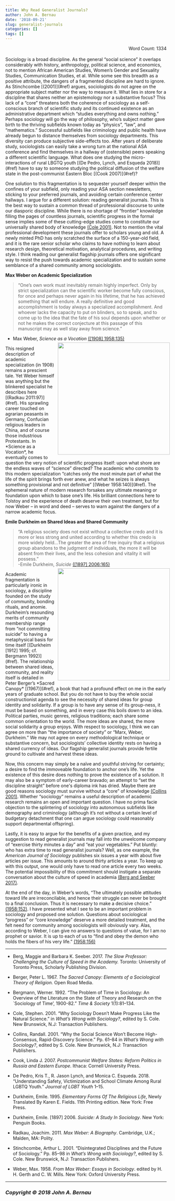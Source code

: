 ```yaml
---
title: Why Read Generalist Journals?
author: John A. Bernau
date: '2018-09-21'
slug: generalist-journals
categories: []
tags: []
---
```

<div style="text-align: right">Word Count: 1334</div>
<br>
Sociology is a broad discipline. As the general “social science” it overlaps considerably with history, anthropology, political science, and economics, not to mention African American Studies, Women’s Gender and Sexuality Studies, Communication Studies, et al. While some see this breadth as a positive attribute, the dangers of a fragmented discipline are hard to ignore. As Stinchcombe [(2001)](#ref) argues, sociologists do not agree on the appropriate subject matter nor the way to measure it. What lies in store for a discipline that shares neither an epistemology nor a substantive focus? This lack of a “core” threatens both the coherence of sociology as a self-conscious branch of scientific study and its continued existence as an administrative department which “studies everything and owns nothing.” Perhaps sociology will go the way of philosophy, who’s subject matter gave birth to the thriving subfields known today as “physics”, “law”, and “mathematics.” Successful subfields like criminology and public health have already begun to distance themselves from sociology departments. This diversity can produce subjective side-effects too. After years of deliberate study, sociologists can easily take a wrong turn at the national ASA conference and find themselves in a hallway of (ostensible) peers speaking a different scientific language. What does one studying the micro-interactions of rural LBGTQ youth [(De Pedro, Lynch, and Esqueda 2018)](#ref) have to say to someone studying the political diffusion of the welfare state in the post-communist Eastern Bloc [(Cook 2007)](#ref)? 

One solution to this fragmentation is to sequester yourself deeper within the confines of your subfield, only reading your ASA section newsletters, sticking to your preferred journals, and avoiding certain conference center hallways. I argue for a different solution: reading generalist journals. This is the best way to sustain a common thread of professional discourse to unite our diasporic discipline. While there is no shortage of “frontier” knowledge filling the pages of countless journals, scientific progress in the formal sense implies some of these cutting-edge studies come to constitute our universally shared body of knowledge [(Cole 2001)](#ref). Not to mention the vital professional development these journals offer to scholars young and old. A newly minted PhD has only scratched the surface of a 150-year-old field, and it is the rare senior scholar who claims to have nothing to learn about research design, theoretical motivation, analytical procedures, and writing style. I think reading our generalist flagship journals offers one significant way to resist the push towards academic specialization and to sustain some semblance of a shared community among sociologists. 



**Max Weber on Academic Specialization** 

>“One’s own work must inevitably remain highly imperfect. Only by strict specialization can the scientific worker become fully conscious, for once and perhaps never again in his lifetime, that he has achieved something that will endure. A really definitive and good accomplishment is today always a specialized accomplishment. And whoever lacks the capacity to put on blinders, so to speak, and to come up to the idea that the fate of his soul depends upon whether or not he makes the correct conjecture at this passage of this manuscript may as well stay away from science.”  
-	Max Weber, *Science as a Vocation* [([1908] 1958:135)](#ref)

<div style= "float:right;position: relative; top: -10px; left: 10px;"><img src = "/blog/mwec.jpg" height="350" /></div>This resigned description of academic specialization (in 1908) remains a prescient tale. Yet Weber himself was anything but the blinkered specialist he describes here [(Radkau 2011:97)](#ref). His sprawling career touched on agrarian peasants in Germany, Confucian religious leaders in China, and of course those industrious Protestants. In *Science as a Vocation*, he eventually comes to question the very notion of scientific progress itself: upon what shore are the endless waves of “science” directed? The academic who commits to this modern specialization “catches only the most minute part of what the life of the spirit brings forth ever anew, and what he seizes is always something provisional and not definitive” [(Weber 1958:140)](#ref). The ephemeral nature of modern research forsakes any ultimate meaning or foundation upon which to base one’s life. His brilliant connections here to Tolstoy and the experience of death deserve their own treatment, but for now Weber – in word and deed – serves to warn against the dangers of a narrow academic focus. 

**Emile Durkheim on Shared Ideas and Shared Community**

>“A religious society does not exist without a collective credo and it is more or less strong and united according to whether this credo is more widely held…The greater the area of free inquiry that a religious group abandons to the judgment of individuals, the more it will be absent from their lives, and the less cohesion and vitality it will possess.”  
-Emile Durkheim, *Suicide* [([1897] 2006:165)](#ref)

<div style= "float:right;position: relative; top: -10px; left: 10px;"><img src = "/blog/durkheim suicide.gif" height = "350"></div>Academic fragmentation is particularly ironic in sociology, a discipline founded on the study of community, bonding rituals, and anomie. Durkheim’s resounding merits of community membership range from “not committing suicide” to having a metaphysical basis for time itself [(Durkheim [1912] 1995; cf. Bergmann 1992)](#ref). The relationship between shared ideas, community, and reality itself is detailed in Peter Berger’s *Sacred Canopy* [(1967)](#ref), a book that had a profound effect on me in the early years of graduate school. But you do not have to buy the whole social constructionist agenda to see the necessity of shared ideas for group identity and solidarity. If a group is to have any sense of its group-ness, it must be based on something, and in every case this boils down to an idea. Political parties, music genres, religious traditions; each share some common orientation to the world. The more ideas are shared, the more social solidarity a group enjoys. With respect to sociology, I think we can agree on more than “the importance of society” or “Marx, Weber, Durkheim.” We may not agree on every methodological technique or substantive concern, but sociologists’ collective identity rests on having a shared currency of ideas. Our flagship generalist journals provide fertile ground to cultivate and harvest these ideas.

Now, this concern may simply be a naïve and youthful striving for certainty; a desire to find the immoveable foundation to anchor one’s life. Yet the existence of this desire does nothing to prove the existence of a solution. It may also be a symptom of early-career bravado; an attempt to “set the discipline straight” before one's diploma ink has dried. Maybe there are good reasons sociology must survive without a “core” of knowledge [(Collins 2001)](#ref). Whether “sociology” remains a useful description of academic research remains an open and important question. I have no prima facie objection to the splintering of sociology into autonomous subfields like demography and criminology (although it’s not without a certain level of budgetary detachment that one can argue sociology could reasonably support departmental offspring). 

Lastly, it is easy to argue for the benefits of a given practice, and my suggestion to read generalist journals may fall into the unwelcome company of “exercise thirty minutes a day” and “eat your vegetables.” Put bluntly: who has extra time to read generalist journals? Well, as one example, the *American Journal of Sociology* publishes six issues a year with about five articles per issue. This amounts to around thirty articles a year. To keep up with this output, one would only have to read one article every two weeks. The potential impossibility of this commitment should instigate a separate conversation about the culture of speed in academia [(Berg and Seeber 2017)](#ref).

At the end of the day, in Weber’s words, “The ultimately possible attitudes toward life are irreconcilable, and hence their struggle can never be brought to a final conclusion. Thus it is necessary to make a decisive choice.” [(1958:152)](#ref). I have presented what I see to be an important problem in sociology and proposed one solution. Questions about sociological “progress” or “core knowledge” deserve a more detailed treatment, and the felt need for community among sociologists will obviously vary. Alas, according to Weber, I can give no answers to questions of value, for I am no prophet or savior. It is up to each of us to “find and obey the demon who holds the fibers of his very life.” [(1958:156)](#ref)


---

<a name="ref"></a>

* Berg, Maggie and Barbara K. Seeber. 2017. *The Slow Professor: Challenging the Culture of Speed in the Academy.* Toronto: University of Toronto Press, Scholarly Publishing Division.

* Berger, Peter L. 1967. *The Sacred Canopy: Elements of a Sociological Theory of Religion.* Open Road Media.

* Bergmann, Werner. 1992. “The Problem of Time in Sociology: An Overview of the Literature on the State of Theory and Research on the `Sociology of Time’, 1900-82.” *Time & Society* 1(1):81–134.

* Cole, Stephen. 2001. “Why Sociology Doesn’t Make Progress Like the Natural Science.” in *What’s Wrong with Sociology?*, edited by S. Cole. New Brunswick, N.J: Transaction Publishers.

* Collins, Randall. 2001. “Why the Social Science Won’t Become High-Consensus, Rapid-Discovery Science.” Pp. 61–84 in *What’s Wrong with Sociology?*, edited by S. Cole. New Brunswick, N.J: Transaction Publishers.

* Cook, Linda J. 2007. *Postcommunist Welfare States: Reform Politics in Russia and Eastern Europe*. Ithaca: Cornell University Press.

* De Pedro, Kris T., R. Jason Lynch, and Monica C. Esqueda. 2018. “Understanding Safety, Victimization and School Climate Among Rural LGBTQ Youth.” *Journal of LGBT Youth* 1–15.

* Durkheim, Emile. 1995. *Elementary Forms Of The Religious Life*, Newly Translated By Karen E. Fields. 11th Printing edition. New York: Free Press.

* Durkheim, Emile. [1897] 2006. *Suicide: A Study In Sociology*. New York: Penguin Books.

* Radkau, Joachim. 2011. *Max Weber: A Biography*. Cambridge, U.K.; Malden, MA: Polity.

* Stinchcombe, Arthur L. 2001. “Disintegrated Disciplines and the Future of Sociology.” Pp. 85–98 in *What’s Wrong with Sociology?*, edited by S. Cole. New Brunswick, N.J: Transaction Publishers.

* Weber, Max. 1958. *From Max Weber: Essays in Sociology*. edited by H. H. Gerth and C. W. Mills. New York: Oxford University Press.

___

### *Copyright &copy; 2018 John A. Bernau*